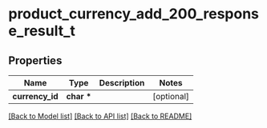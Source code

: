 # product_currency_add_200_response_result_t

## Properties
Name | Type | Description | Notes
------------ | ------------- | ------------- | -------------
**currency_id** | **char \*** |  | [optional] 

[[Back to Model list]](../README.md#documentation-for-models) [[Back to API list]](../README.md#documentation-for-api-endpoints) [[Back to README]](../README.md)


